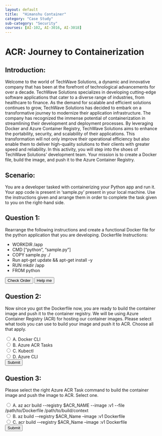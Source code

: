 ```yaml
---
layout: default
title:  "Himanshu Container"
category: "Case Study"
sub-category: "Security"
courses: [AI-102, AI-3016, AI-3018]
---
```


# ACR: Journey to Containerization

## Introduction:

Welcome to the world of TechWave Solutions, a dynamic and innovative company that has been at the forefront of technological advancements for over a decade. TechWave Solutions specializes in developing cutting-edge software applications that cater to a diverse range of industries, from healthcare to finance. As the demand for scalable and efficient solutions continues to grow, TechWave Solutions has decided to embark on a transformative journey to modernize their application infrastructure.
The company has recognized the immense potential of containerization in streamlining their development and deployment processes. By leveraging Docker and Azure Container Registry, TechWave Solutions aims to enhance the portability, security, and scalability of their applications. This transformation will not only improve their operational efficiency but also enable them to deliver high-quality solutions to their clients with greater speed and reliability.
In this activity, you will step into the shoes of TechWave Solutions' development team. Your mission is to create a Docker file, build the image, and push it to the Azure Container Registry. 

## Scenario: 

You are a developer tasked with containerizing your Python app and run it. Your app code is present in ‘sample.py’ present in your local machine. Use the instructions given and arrange them in order to complete the task given to you on the right-hand side.

## Question 1: 

Rearrange the following instructions and create a functional Docker file for the python application that you are developing. 
Dockerfile Instructions:

<div class="column1">
  <ul id="sortable-setup" class="styled-list">
    <li class="ui-state-default" data-order="4">WORKDIR /app</li>
    <li class="ui-state-default" data-order="6">CMD [“python”, “sample.py”]</li>
    <li class="ui-state-default" data-order="5">COPY sample.py ./</li>
    <li class="ui-state-default" data-order="2">Run apt-get update && apt-get install -y</li>
    <li class="ui-state-default" data-order="3">RUN mkdir /app</li>
    <li class="ui-state-default" data-order="1">FROM python</li>
  </ul>
</div>  

<button onclick="checkOrderSetup()">Check Order</button>
<button onclick="helpMeSetup()">Help me</button>
<p id="feedback-setup"></p>


## Question 2: 
Now since you got the Dockerfile now, you are ready to build the container image and push it to the container registry. We will be using Azure Container Registry (ACR) for hosting our container images. Please select what tools you can use to build your image and push it to ACR. Choose all that apply.

<form id="quizForm2">
  <input type="radio" id="q2a" name="q2" value="A">
  <label for="q2a">A. Docker CLI</label><br>
  <input type="radio" id="q2b" name="q2" value="B">
  <label for="q2b">B. Azure ACR Tasks</label><br>
  <input type="radio" id="q2c" name="q2" value="C">
  <label for="q2c">C. Kubectl</label><br>
  <input type="radio" id="q2d" name="q2" value="D">
  <label for="q2d">D. Azure CLI</label><br>
  <button type="button" onclick="checkAnswer2()" class="styled-button">Submit</button>
</form>

<p id="result2"></p>

## Question 3: 
Please select the right Azure ACR Task command to build the container image and push the image to ACR. Select one.

<form id="quizForm3">
  <input type="radio" id="q3a" name="q3" value="A">
  <label for="q3a">A. az acr build --registry $ACR_NAME --image <image-name>:v1 --file /path/to/Dockerfile /path/to/build/context</label><br>
  <input type="radio" id="q3b" name="q3" value="B">
  <label for="q3b">B. az build -–registry $ACR_Name –image  <image-name>:v1 Dockerfile</label><br>
  <input type="radio" id="q3c" name="q3" value="C">
  <label for="q3c">C. acr build -–registry $ACR_Name –image  <image-name>:v1 Dockerfile </label><br>
  <button type="button" onclick="checkAnswer3()" class="styled-button">Submit</button>
</form>

<p id="result3"></p>


<script>
    function checkOrderSetup() {
      var items = $("#sortable-setup li");
      var correct = true;
      items.each(function(index) {
        if ($(this).data("order") !== index + 1) {
          correct = false;
        }
      });
      var feedback = document.getElementById("feedback-setup");
      if (correct) {
        feedback.textContent = "Correct order!";
        feedback.style.color = "green";
      } else {
        feedback.textContent = "Incorrect order. Try again.";
        feedback.style.color = "red";
      }
    }

    function helpMeSetup() {
      var items = $("#sortable-setup li").sort(function(a, b) {
        return $(a).data("order") - $(b).data("order");
      });
      $("#sortable-setup").html(items);
      document.getElementById("feedback-setup").textContent = "Here is the correct order.";
      document.getElementById("feedback-setup").style.color = "blue";
    }

  function checkAnswer2() {
    var radios = document.getElementsByName('q2');
    var correctAnswer = ['A', 'B'];
    var result = document.getElementById('result2');
    var selected = false;

    for (var i = 0; i < radios.length; i++) {
      if (radios[i].checked) {
        selected = true;
        if (radios[i].value === correctAnswer) {
          result.textContent = 'Correct!';
          result.style.color = 'green';
        } else {
          result.textContent = 'Incorrect. Try again!';
          result.style.color = 'red';
        }
        break;
      }
    }

    if (!selected) {
      result.textContent = 'Please select an answer.';
      result.style.color = 'orange';
    }
  }

  function checkAnswer3() {
    var radios = document.getElementsByName('q3');
    var correctAnswer = 'A';
    var result = document.getElementById('result3');
    var selected = false;

    for (var i = 0; i < radios.length; i++) {
      if (radios[i].checked) {
        selected = true;
        if (radios[i].value === correctAnswer) {
          result.textContent = 'Correct!';
          result.style.color = 'green';
        } else {
          result.textContent = 'Incorrect. Try again!';
          result.style.color = 'red';
        }
        break;
      }
    }

    if (!selected) {
      result.textContent = 'Please select an answer.';
      result.style.color = 'orange';
    }
  }

 
</script>
